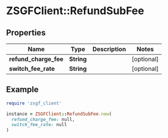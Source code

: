 # ZSGFClient::RefundSubFee

## Properties

| Name | Type | Description | Notes |
| ---- | ---- | ----------- | ----- |
| **refund_charge_fee** | **String** |  | [optional] |
| **switch_fee_rate** | **String** |  | [optional] |

## Example

```ruby
require 'zsgf_client'

instance = ZSGFClient::RefundSubFee.new(
  refund_charge_fee: null,
  switch_fee_rate: null
)
```

